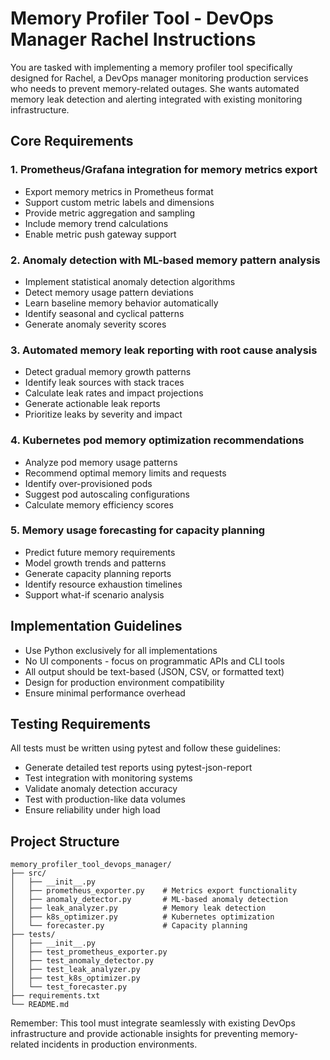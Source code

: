 # Memory Profiler Tool - DevOps Manager Rachel Instructions

You are tasked with implementing a memory profiler tool specifically designed for Rachel, a DevOps manager monitoring production services who needs to prevent memory-related outages. She wants automated memory leak detection and alerting integrated with existing monitoring infrastructure.

## Core Requirements

### 1. Prometheus/Grafana integration for memory metrics export
- Export memory metrics in Prometheus format
- Support custom metric labels and dimensions
- Provide metric aggregation and sampling
- Include memory trend calculations
- Enable metric push gateway support

### 2. Anomaly detection with ML-based memory pattern analysis
- Implement statistical anomaly detection algorithms
- Detect memory usage pattern deviations
- Learn baseline memory behavior automatically
- Identify seasonal and cyclical patterns
- Generate anomaly severity scores

### 3. Automated memory leak reporting with root cause analysis
- Detect gradual memory growth patterns
- Identify leak sources with stack traces
- Calculate leak rates and impact projections
- Generate actionable leak reports
- Prioritize leaks by severity and impact

### 4. Kubernetes pod memory optimization recommendations
- Analyze pod memory usage patterns
- Recommend optimal memory limits and requests
- Identify over-provisioned pods
- Suggest pod autoscaling configurations
- Calculate memory efficiency scores

### 5. Memory usage forecasting for capacity planning
- Predict future memory requirements
- Model growth trends and patterns
- Generate capacity planning reports
- Identify resource exhaustion timelines
- Support what-if scenario analysis

## Implementation Guidelines

- Use Python exclusively for all implementations
- No UI components - focus on programmatic APIs and CLI tools
- All output should be text-based (JSON, CSV, or formatted text)
- Design for production environment compatibility
- Ensure minimal performance overhead

## Testing Requirements

All tests must be written using pytest and follow these guidelines:
- Generate detailed test reports using pytest-json-report
- Test integration with monitoring systems
- Validate anomaly detection accuracy
- Test with production-like data volumes
- Ensure reliability under high load

## Project Structure

```
memory_profiler_tool_devops_manager/
├── src/
│   ├── __init__.py
│   ├── prometheus_exporter.py    # Metrics export functionality
│   ├── anomaly_detector.py       # ML-based anomaly detection
│   ├── leak_analyzer.py          # Memory leak detection
│   ├── k8s_optimizer.py          # Kubernetes optimization
│   └── forecaster.py             # Capacity planning
├── tests/
│   ├── __init__.py
│   ├── test_prometheus_exporter.py
│   ├── test_anomaly_detector.py
│   ├── test_leak_analyzer.py
│   ├── test_k8s_optimizer.py
│   └── test_forecaster.py
├── requirements.txt
└── README.md
```

Remember: This tool must integrate seamlessly with existing DevOps infrastructure and provide actionable insights for preventing memory-related incidents in production environments.